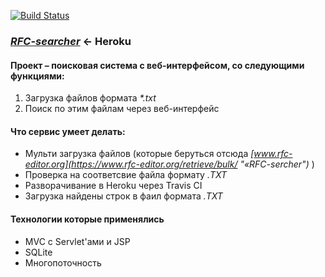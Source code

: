 [![Build Status](https://travis-ci.org/Artyom16RUS/RFC-search.svg?branch=master)](https://travis-ci.org/Artyom16RUS/RFC-search)


### _[RFC-searcher](https://rfc-search.herokuapp.com/ "«Heroku")_ <- Heroku


#### Проект – поисковая система с веб-интерфейсом, со следующими функциями:
1. Загрузка файлов формата _*.txt_
2. Поиск по этим файлам через веб-интерфейс

#### Что сервис умеет делать:
* Мульти загрузка файлов (которые беруться отсюда  _[www.rfc-editor.org](https://www.rfc-editor.org/retrieve/bulk/ "«RFC-sercher")_ )
* Проверка на соответсвие файла формату _.TXT_
* Разворачивание в Heroku через Travis CI
* Загрузка найдены строк в фаил формата _.TXT_

#### Технологии которые применялись
* MVC с Servlet'ами и JSP 
* SQLite
* Многопоточность


